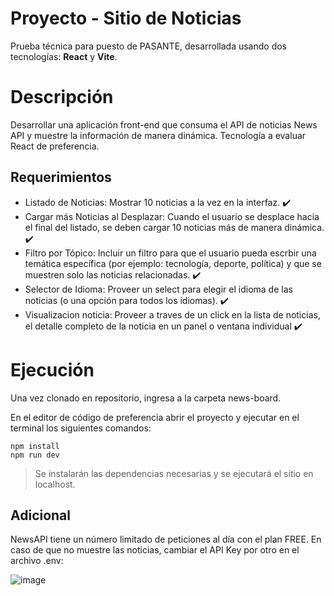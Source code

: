 # Proyecto - Sitio de Noticias

Prueba técnica para puesto de PASANTE, desarrollada usando dos tecnologías: **React** y **Vite**.

# Descripción

Desarrollar una aplicación front-end que consuma el API de noticias News API y muestre la información de manera dinámica. Tecnología a evaluar React de preferencia.

## Requerimientos

- Listado de Noticias: Mostrar 10 noticias a la vez en la interfaz. ✔️
- Cargar más Noticias al Desplazar: Cuando el usuario se desplace hacia el final del listado, se deben cargar 10 noticias más de manera dinámica. ✔️
- Filtro por Tópico: Incluir un filtro para que el usuario pueda escrbir una temática específica (por ejemplo: tecnología, deporte, política) y que se muestren solo las noticias relacionadas. ✔️
- Selector de Idioma: Proveer un select para elegir el idioma de las noticias (o una opción para todos los idiomas). ✔️
- Visualizacion noticia: Proveer a traves de un click en la lista de noticias, el detalle completo de la noticia en un panel o ventana individual ✔️

# Ejecución
Una vez clonado en repositorio, ingresa a la carpeta news-board.

En el editor de código de preferencia abrir el proyecto y ejecutar en el terminal los siguientes comandos:

    npm install
    npm run dev

> Se instalarán las dependencias necesarias y se ejecutará el sitio en localhost.

## Adicional

NewsAPI tiene un número limitado de peticiones al día con el plan FREE. En caso de que no muestre las noticias, cambiar el API Key por otro en el archivo .env:

![image](https://github.com/user-attachments/assets/f2b1a2bd-d68c-4d24-b755-e76d726e1bd1)

